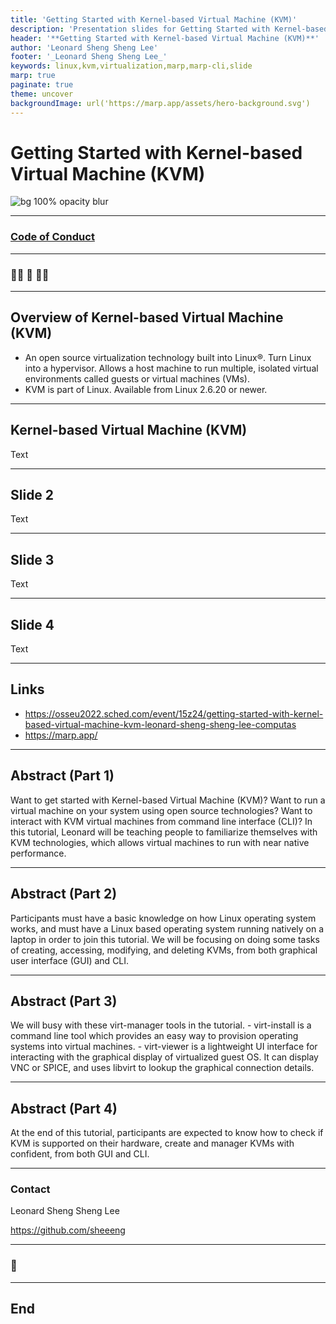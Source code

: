 ```yaml
---
title: 'Getting Started with Kernel-based Virtual Machine (KVM)'
description: 'Presentation slides for Getting Started with Kernel-based Virtual Machine (KVM) workshop at Open Source Summit Europe 2022.'
header: '**Getting Started with Kernel-based Virtual Machine (KVM)**'
author: 'Leonard Sheng Sheng Lee'
footer: '_Leonard Sheng Sheng Lee_'
keywords: linux,kvm,virtualization,marp,marp-cli,slide
marp: true
paginate: true
theme: uncover
backgroundImage: url('https://marp.app/assets/hero-background.svg')
---
```


# Getting Started with Kernel-based Virtual Machine (KVM)

![bg 100% opacity blur](https://marp.app/assets/hero-background.svg)


---

### <!--fit--> [Code of Conduct](https://events.linuxfoundation.org/open-source-summit-europe/attend/code-of-conduct/)

---

### <!--fit--> :raising_hand_man: :raising_hand: :raising_hand_woman:

---
## Overview of Kernel-based Virtual Machine (KVM)

- An open source virtualization technology built into Linux®. Turn Linux into a hypervisor. Allows a host machine to run multiple, isolated virtual environments called guests or virtual machines (VMs).
- KVM is part of Linux. Available from Linux 2.6.20 or newer.

<!--
Some speaker notes here that might be useful.
-->

---

## Kernel-based Virtual Machine (KVM)

Text

---

## Slide 2

Text

---

## Slide 3

Text

---

## Slide 4

Text

---

## Links

- <https://osseu2022.sched.com/event/15z24/getting-started-with-kernel-based-virtual-machine-kvm-leonard-sheng-sheng-lee-computas>
- <https://marp.app/>

---

## Abstract (Part 1)

Want to get started with Kernel-based Virtual Machine (KVM)? Want to run a virtual machine on your system using open source technologies? Want to interact with KVM virtual machines from command line interface (CLI)? In this tutorial, Leonard will be teaching people to familiarize themselves with KVM technologies, which allows virtual machines to run with near native performance.

---

## Abstract (Part 2)

Participants must have a basic knowledge on how Linux operating system works, and must have a Linux based operating system running natively on a laptop in order to join this tutorial. We will be focusing on doing some tasks of creating, accessing, modifying, and deleting KVMs, from both graphical user interface (GUI) and CLI.

---

## Abstract (Part 3)

We will busy with these virt-manager tools in the tutorial. - virt-install is a command line tool which provides an easy way to provision operating systems into virtual machines. - virt-viewer is a lightweight UI interface for interacting with the graphical display of virtualized guest OS. It can display VNC or SPICE, and uses libvirt to lookup the graphical connection details.

---

## Abstract (Part 4)

At the end of this tutorial, participants are expected to know how to check if KVM is supported on their hardware, create and manager KVMs with confident, from both GUI and CLI.

---

### Contact

Leonard Sheng Sheng Lee

<https://github.com/sheeeng>

---

### <!--fit--> :pray:

---

## End
